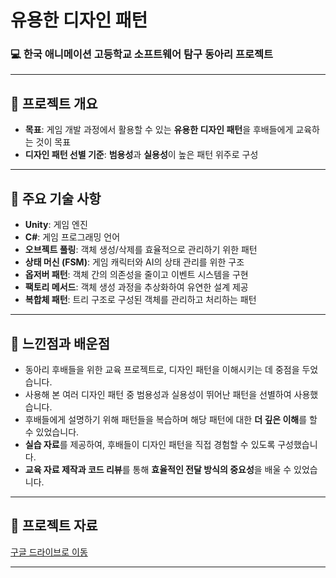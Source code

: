 # 유용한 디자인 패턴

### 💻 한국 애니메이션 고등학교 소프트웨어 탐구 동아리 프로젝트

---

## 📌 프로젝트 개요
- **목표**: 게임 개발 과정에서 활용할 수 있는 **유용한 디자인 패턴**을 후배들에게 교육하는 것이 목표
- **디자인 패턴 선별 기준**: **범용성**과 **실용성**이 높은 패턴 위주로 구성

---

## 🔑 주요 기술 사항
- **Unity**: 게임 엔진
- **C#**: 게임 프로그래밍 언어
- **오브젝트 풀링**: 객체 생성/삭제를 효율적으로 관리하기 위한 패턴
- **상태 머신 (FSM)**: 게임 캐릭터와 AI의 상태 관리를 위한 구조
- **옵저버 패턴**: 객체 간의 의존성을 줄이고 이벤트 시스템을 구현
- **팩토리 메서드**: 객체 생성 과정을 추상화하여 유연한 설계 제공
- **복합체 패턴**: 트리 구조로 구성된 객체를 관리하고 처리하는 패턴

---

## 🤔 느낀점과 배운점
- 동아리 후배들을 위한 교육 프로젝트로, 디자인 패턴을 이해시키는 데 중점을 두었습니다.
- 사용해 본 여러 디자인 패턴 중 범용성과 실용성이 뛰어난 패턴을 선별하여 사용했습니다.
- 후배들에게 설명하기 위해 패턴들을 복습하며 해당 패턴에 대한 **더 깊은 이해**를 할 수 있었습니다.
- **실습 자료**를 제공하여, 후배들이 디자인 패턴을 직접 경험할 수 있도록 구성했습니다.
- **교육 자료 제작과 코드 리뷰**를 통해 **효율적인 전달 방식의 중요성**을 배울 수 있었습니다.

---

## 📄 프로젝트 자료
[구글 드라이브로 이동](https://drive.google.com/drive/folders/1RxV5H8IjCo6-6u1jw86GFDGPuqQpfsM8?usp=drive_link)

---
